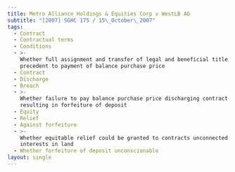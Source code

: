 ```yaml
---
title: Metro Alliance Holdings & Equities Corp v WestLB AG
subtitle: "[2007] SGHC 175 / 15\_October\_2007"
tags:
  - Contract
  - Contractual terms
  - Conditions
  - >-
    Whether full assignment and transfer of legal and beneficial title condition
    precedent to payment of balance purchase price
  - Contract
  - Discharge
  - Breach
  - >-
    Whether failure to pay balance purchase price discharging contract and
    resulting in forfeiture of deposit
  - Equity
  - Relief
  - Against forfeiture
  - >-
    Whether equitable relief could be granted to contracts unconnected with any
    interests in land
  - Whether forfeiture of deposit unconscionable
layout: single
---
```


